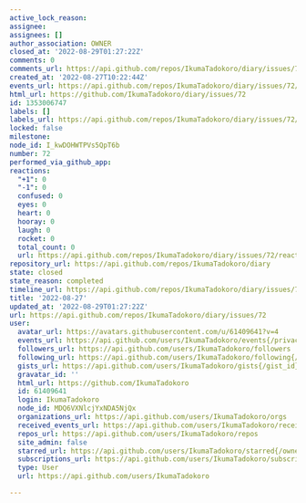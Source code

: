 ```yaml
---
active_lock_reason: 
assignee: 
assignees: []
author_association: OWNER
closed_at: '2022-08-29T01:27:22Z'
comments: 0
comments_url: https://api.github.com/repos/IkumaTadokoro/diary/issues/72/comments
created_at: '2022-08-27T10:22:44Z'
events_url: https://api.github.com/repos/IkumaTadokoro/diary/issues/72/events
html_url: https://github.com/IkumaTadokoro/diary/issues/72
id: 1353006747
labels: []
labels_url: https://api.github.com/repos/IkumaTadokoro/diary/issues/72/labels{/name}
locked: false
milestone: 
node_id: I_kwDOHWTPVs5QpT6b
number: 72
performed_via_github_app: 
reactions:
  "+1": 0
  "-1": 0
  confused: 0
  eyes: 0
  heart: 0
  hooray: 0
  laugh: 0
  rocket: 0
  total_count: 0
  url: https://api.github.com/repos/IkumaTadokoro/diary/issues/72/reactions
repository_url: https://api.github.com/repos/IkumaTadokoro/diary
state: closed
state_reason: completed
timeline_url: https://api.github.com/repos/IkumaTadokoro/diary/issues/72/timeline
title: '2022-08-27'
updated_at: '2022-08-29T01:27:22Z'
url: https://api.github.com/repos/IkumaTadokoro/diary/issues/72
user:
  avatar_url: https://avatars.githubusercontent.com/u/61409641?v=4
  events_url: https://api.github.com/users/IkumaTadokoro/events{/privacy}
  followers_url: https://api.github.com/users/IkumaTadokoro/followers
  following_url: https://api.github.com/users/IkumaTadokoro/following{/other_user}
  gists_url: https://api.github.com/users/IkumaTadokoro/gists{/gist_id}
  gravatar_id: ''
  html_url: https://github.com/IkumaTadokoro
  id: 61409641
  login: IkumaTadokoro
  node_id: MDQ6VXNlcjYxNDA5NjQx
  organizations_url: https://api.github.com/users/IkumaTadokoro/orgs
  received_events_url: https://api.github.com/users/IkumaTadokoro/received_events
  repos_url: https://api.github.com/users/IkumaTadokoro/repos
  site_admin: false
  starred_url: https://api.github.com/users/IkumaTadokoro/starred{/owner}{/repo}
  subscriptions_url: https://api.github.com/users/IkumaTadokoro/subscriptions
  type: User
  url: https://api.github.com/users/IkumaTadokoro

---
```

